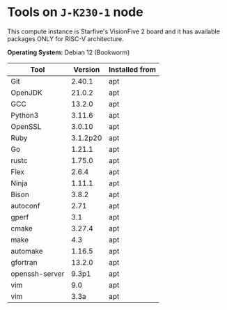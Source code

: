 # Tools on `J-K230-1` node

This compute instance is Starfive's VisionFive 2 board and it has available packages ONLY for RISC-V architecture.  

**Operating System:** Debian 12 (Bookworm)

| Tool | Version | Installed from |
| ---- | ------- | -------------- |
| Git | 2.40.1 | apt |
| OpenJDK | 21.0.2 | apt |
| GCC | 13.2.0 | apt |
| Python3 | 3.11.6 | apt |
| OpenSSL | 3.0.10 | apt |
| Ruby | 3.1.2p20 | apt |
| Go | 1.21.1 | apt |
| rustc | 1.75.0 | apt |
| Flex | 2.6.4 | apt |
| Ninja | 1.11.1 | apt |
| Bison | 3.8.2 | apt |
| autoconf | 2.71 | apt |
| gperf | 3.1 | apt |
| cmake | 3.27.4 | apt |
| make | 4.3 | apt |
| automake | 1.16.5 | apt |
| gfortran | 13.2.0 | apt |
| openssh-server | 9.3p1 | apt |
| vim | 9.0 | apt |
| vim | 3.3a | apt |
